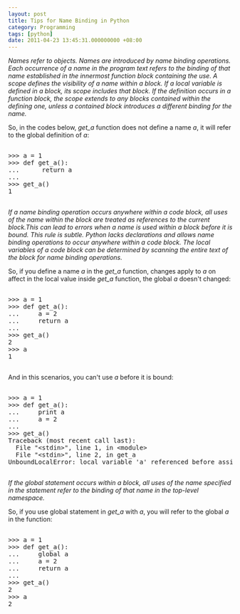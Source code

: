 ```yaml
---
layout: post
title: Tips for Name Binding in Python
category: Programming
tags: [python]
date: 2011-04-23 13:45:31.000000000 +08:00
---
```

<cite>
Names refer to objects. Names are introduced by name binding operations. Each occurrence of a name in the program text refers to the binding of that name established in the innermost function block containing the use.
A scope defines the visibility of a name within a block. If a local variable is defined in a block, its scope includes that block. If the definition occurs in a function block, the scope extends to any blocks contained within the defining one, unless a contained block introduces a different binding for the name.
</cite>

So, in the codes below, *get_a* function does not define a name <var>a</var>, it will refer to the global definition of <var>a</var>:

<pre>
<samp>    
>>> a = 1
>>> def get_a():
...      return a
...
>>> get_a()
1
</samp>
</pre>

<cite>
If a name binding operation occurs anywhere within a code block, all uses of the name within the block are treated as references to the current block.This can lead to errors when a name is used within a block before it is bound. This rule is subtle. Python lacks declarations and allows name binding operations to occur anywhere within a code block. The local variables of a code block can be determined by scanning the entire text of the block for name binding operations.
</cite>

So, if you define a name <var>a</var> in the *get_a* function, changes apply to <var>a</var> on affect in the local value inside *get_a* function, the global <var>a</var> doesn't changed:

<pre>
<samp>    
>>> a = 1
>>> def get_a():
...     a = 2
...     return a
...
>>> get_a()
2
>>> a
1
</samp>
</pre>

And in this scenarios, you can't use <var>a</var> before it is bound:

<pre>
<samp>
>>> a = 1    
>>> def get_a():
...     print a
...     a = 2
... 
>>> get_a()
Traceback (most recent call last):
  File "&lt;stdin&gt;", line 1, in &lt;module&gt;
  File "&lt;stdin&gt;", line 2, in get_a
UnboundLocalError: local variable 'a' referenced before assignment
</samp>
</pre>

<cite>
If the global statement occurs within a block, all uses of the name specified in the statement refer to the binding of that name in the top-level namespace.
</cite>

So, if you use global statement in *get_a* with <var>a</var>, you will refer to the global <var>a</var> in the function:

<pre>
<samp>    
>>> a = 1
>>> def get_a():
...     global a
...     a = 2
...     return a
...
>>> get_a()
2
>>> a
2
</samp>
</pre>